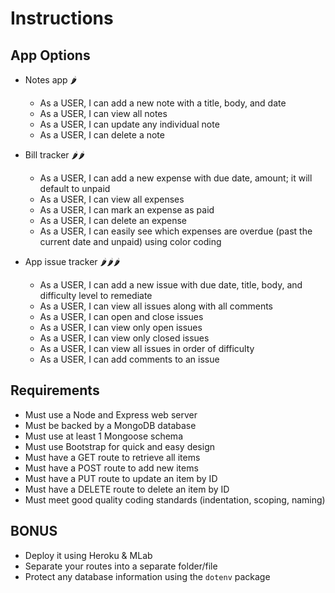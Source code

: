 # Instructions 

## App Options

- Notes app 🌶️
    - As a USER, I can add a new note with a title, body, and date
    - As a USER, I can view all notes
    - As a USER, I can update any individual note
    - As a USER, I can delete a note

- Bill tracker 🌶️🌶️
    - As a USER, I can add a new expense with due date, amount; it will default to unpaid
    - As a USER, I can view all expenses
    - As a USER, I can mark an expense as paid
    - As a USER, I can delete an expense
    - As a USER, I can easily see which expenses are overdue (past the current date and unpaid) using color coding

- App issue tracker 🌶️🌶️🌶️
    - As a USER, I can add a new issue with due date, title, body, and difficulty level to remediate
    - As a USER, I can view all issues along with all comments
    - As a USER, I can open and close issues
    - As a USER, I can view only open issues
    - As a USER, I can view only closed issues
    - As a USER, I can view all issues in order of difficulty
    - As a USER, I can add comments to an issue


## Requirements

- Must use a Node and Express web server
- Must be backed by a MongoDB database
- Must use at least 1 Mongoose schema
- Must use Bootstrap for quick and easy design
- Must have a GET route to retrieve all items
- Must have a POST route to add new items
- Must have a PUT route to update an item by ID
- Must have a DELETE route to delete an item by ID
- Must meet good quality coding standards (indentation, scoping, naming)

## BONUS

- Deploy it using Heroku & MLab
- Separate your routes into a separate folder/file
- Protect any database information using the `dotenv` package
